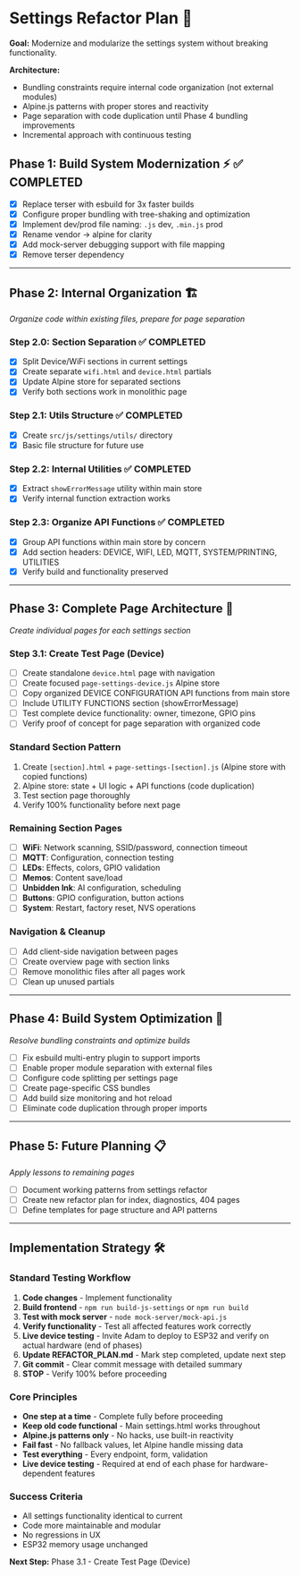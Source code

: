 # Settings Refactor Plan 🎯

**Goal:** Modernize and modularize the settings system without breaking functionality.

**Architecture:**
- Bundling constraints require internal code organization (not external modules)
- Alpine.js patterns with proper stores and reactivity
- Page separation with code duplication until Phase 4 bundling improvements
- Incremental approach with continuous testing

## Phase 1: Build System Modernization ⚡ ✅ COMPLETED

- [x] Replace terser with esbuild for 3x faster builds
- [x] Configure proper bundling with tree-shaking and optimization
- [x] Implement dev/prod file naming: `.js` dev, `.min.js` prod
- [x] Rename vendor → alpine for clarity
- [x] Add mock-server debugging support with file mapping
- [x] Remove terser dependency

---

## Phase 2: Internal Organization 🏗️
*Organize code within existing files, prepare for page separation*

### Step 2.0: Section Separation ✅ COMPLETED
- [x] Split Device/WiFi sections in current settings
- [x] Create separate `wifi.html` and `device.html` partials
- [x] Update Alpine store for separated sections
- [x] Verify both sections work in monolithic page

### Step 2.1: Utils Structure ✅ COMPLETED  
- [x] Create `src/js/settings/utils/` directory
- [x] Basic file structure for future use

### Step 2.2: Internal Utilities ✅ COMPLETED
- [x] Extract `showErrorMessage` utility within main store
- [x] Verify internal function extraction works

### Step 2.3: Organize API Functions ✅ COMPLETED
- [x] Group API functions within main store by concern
- [x] Add section headers: DEVICE, WIFI, LED, MQTT, SYSTEM/PRINTING, UTILITIES  
- [x] Verify build and functionality preserved

---

## Phase 3: Complete Page Architecture 📄
*Create individual pages for each settings section*

### Step 3.1: Create Test Page (Device)
- [ ] Create standalone `device.html` page with navigation
- [ ] Create focused `page-settings-device.js` Alpine store
- [ ] Copy organized DEVICE CONFIGURATION API functions from main store
- [ ] Include UTILITY FUNCTIONS section (showErrorMessage)
- [ ] Test complete device functionality: owner, timezone, GPIO pins
- [ ] Verify proof of concept for page separation with organized code

### Standard Section Pattern
1. Create `[section].html` + `page-settings-[section].js` (Alpine store with copied functions)
2. Alpine store: state + UI logic + API functions (code duplication)
3. Test section page thoroughly
4. Verify 100% functionality before next page

### Remaining Section Pages
- [ ] **WiFi**: Network scanning, SSID/password, connection timeout
- [ ] **MQTT**: Configuration, connection testing  
- [ ] **LEDs**: Effects, colors, GPIO validation
- [ ] **Memos**: Content save/load
- [ ] **Unbidden Ink**: AI configuration, scheduling
- [ ] **Buttons**: GPIO configuration, button actions
- [ ] **System**: Restart, factory reset, NVS operations

### Navigation & Cleanup
- [ ] Add client-side navigation between pages
- [ ] Create overview page with section links
- [ ] Remove monolithic files after all pages work
- [ ] Clean up unused partials

---

## Phase 4: Build System Optimization 🚀
*Resolve bundling constraints and optimize builds*

- [ ] Fix esbuild multi-entry plugin to support imports
- [ ] Enable proper module separation with external files  
- [ ] Configure code splitting per settings page
- [ ] Create page-specific CSS bundles
- [ ] Add build size monitoring and hot reload
- [ ] Eliminate code duplication through proper imports

---

## Phase 5: Future Planning 📋
*Apply lessons to remaining pages*

- [ ] Document working patterns from settings refactor
- [ ] Create new refactor plan for index, diagnostics, 404 pages
- [ ] Define templates for page structure and API patterns

---

## Implementation Strategy 🛠️

### Standard Testing Workflow
1. **Code changes** - Implement functionality
2. **Build frontend** - `npm run build-js-settings` or `npm run build`
3. **Test with mock server** - `node mock-server/mock-api.js`
4. **Verify functionality** - Test all affected features work correctly
5. **Live device testing** - Invite Adam to deploy to ESP32 and verify on actual hardware (end of phases)
6. **Update REFACTOR_PLAN.md** - Mark step completed, update next step
7. **Git commit** - Clear commit message with detailed summary
8. **STOP** - Verify 100% before proceeding

### Core Principles
- **One step at a time** - Complete fully before proceeding
- **Keep old code functional** - Main settings.html works throughout
- **Alpine.js patterns only** - No hacks, use built-in reactivity
- **Fail fast** - No fallback values, let Alpine handle missing data
- **Test everything** - Every endpoint, form, validation
- **Live device testing** - Required at end of each phase for hardware-dependent features

### Success Criteria
- All settings functionality identical to current
- Code more maintainable and modular
- No regressions in UX
- ESP32 memory usage unchanged

**Next Step:** Phase 3.1 - Create Test Page (Device)
